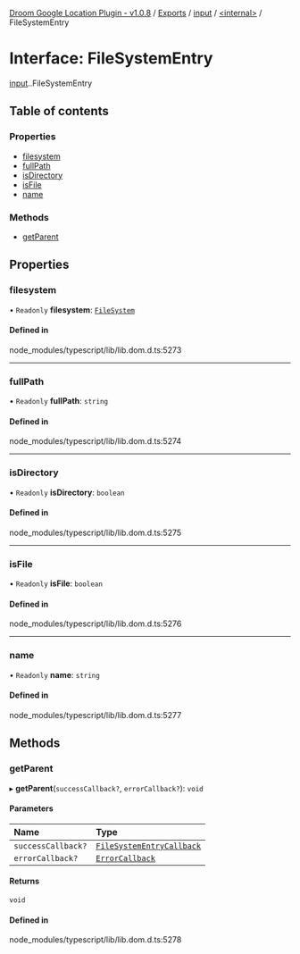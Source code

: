 [Droom Google Location Plugin - v1.0.8](../README.md) / [Exports](../modules.md) / [input](../modules/input.md) / [<internal\>](../modules/input._internal_.md) / FileSystemEntry

# Interface: FileSystemEntry

[input](../modules/input.md).[<internal>](../modules/input._internal_.md).FileSystemEntry

## Table of contents

### Properties

- [filesystem](input._internal_.FileSystemEntry.md#filesystem)
- [fullPath](input._internal_.FileSystemEntry.md#fullpath)
- [isDirectory](input._internal_.FileSystemEntry.md#isdirectory)
- [isFile](input._internal_.FileSystemEntry.md#isfile)
- [name](input._internal_.FileSystemEntry.md#name)

### Methods

- [getParent](input._internal_.FileSystemEntry.md#getparent)

## Properties

### filesystem

• `Readonly` **filesystem**: [`FileSystem`](../modules/input._internal_.md#filesystem)

#### Defined in

node_modules/typescript/lib/lib.dom.d.ts:5273

___

### fullPath

• `Readonly` **fullPath**: `string`

#### Defined in

node_modules/typescript/lib/lib.dom.d.ts:5274

___

### isDirectory

• `Readonly` **isDirectory**: `boolean`

#### Defined in

node_modules/typescript/lib/lib.dom.d.ts:5275

___

### isFile

• `Readonly` **isFile**: `boolean`

#### Defined in

node_modules/typescript/lib/lib.dom.d.ts:5276

___

### name

• `Readonly` **name**: `string`

#### Defined in

node_modules/typescript/lib/lib.dom.d.ts:5277

## Methods

### getParent

▸ **getParent**(`successCallback?`, `errorCallback?`): `void`

#### Parameters

| Name | Type |
| :------ | :------ |
| `successCallback?` | [`FileSystemEntryCallback`](input._internal_.FileSystemEntryCallback.md) |
| `errorCallback?` | [`ErrorCallback`](input._internal_.ErrorCallback.md) |

#### Returns

`void`

#### Defined in

node_modules/typescript/lib/lib.dom.d.ts:5278
